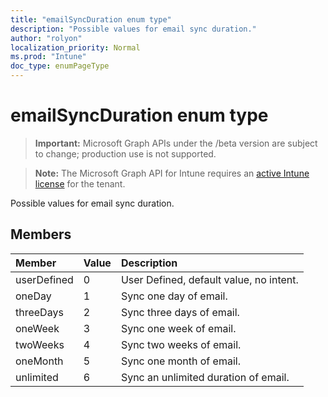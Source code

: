 ```yaml
---
title: "emailSyncDuration enum type"
description: "Possible values for email sync duration."
author: "rolyon"
localization_priority: Normal
ms.prod: "Intune"
doc_type: enumPageType
---
```


# emailSyncDuration enum type

> **Important:** Microsoft Graph APIs under the /beta version are subject to change; production use is not supported.

> **Note:** The Microsoft Graph API for Intune requires an [active Intune license](https://go.microsoft.com/fwlink/?linkid=839381) for the tenant.

Possible values for email sync duration.

## Members
|Member|Value|Description|
|:---|:---|:---|
|userDefined|0|User Defined, default value, no intent.|
|oneDay|1|Sync one day of email.|
|threeDays|2|Sync three days of email.|
|oneWeek|3|Sync one week of email.|
|twoWeeks|4|Sync two weeks of email.|
|oneMonth|5|Sync one month of email.|
|unlimited|6|Sync an unlimited duration of email.|



